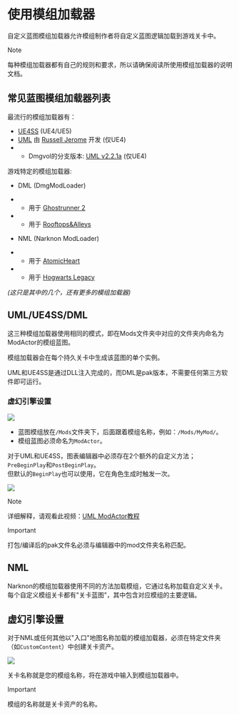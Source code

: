 # 使用模组加载器
自定义蓝图模组加载器允许模组制作者将自定义蓝图逻辑加载到游戏关卡中。

> [!NOTE]  
> 每种模组加载器都有自己的规则和要求，所以请确保阅读所使用模组加载器的说明文档。

## 常见蓝图模组加载器列表
最流行的模组加载器有：
- [UE4SS](https://github.com/UE4SS-RE/RE-UE4SS) (UE4/UE5)
- [UML](https://github.com/RussellJerome/UnrealModLoader) 由 [Russell Jerome](https://github.com/RussellJerome) 开发 (仅UE4)
- - Dmgvol的分支版本: [UML v2.2.1a](https://github.com/Dmgvol/UnrealModLoader) (仅UE4)

游戏特定的模组加载器:
- DML (DmgModLoader)
- - 用于 [Ghostrunner 2](https://www.nexusmods.com/ghostrunner2/mods/5)
- - 用于 [Rooftops&Alleys](https://www.nexusmods.com/rooftopsandalleystheparkourgame/mods/16)

- NML (Narknon ModLoader)
- - 用于 [AtomicHeart](https://www.nexusmods.com/atomicheart/mods/11)
- - 用于 [Hogwarts Legacy](https://www.nexusmods.com/hogwartslegacy/mods/56)

_(这只是其中的几个，还有更多的模组加载器)_


## UML/UE4SS/DML
这三种模组加载器使用相同的模式，即在Mods文件夹中对应的文件夹内命名为ModActor的模组蓝图。

模组加载器会在每个持久关卡中生成该蓝图的单个实例。

UML和UE4SS是通过DLL注入完成的，而DML是pak版本，不需要任何第三方软件即可运行。

### 虚幻引擎设置
![](/Media/BpIntro/3.png)

- 蓝图模组放在`/Mods`文件夹下，后面跟着模组名称，例如：`/Mods/MyMod/`。
- 模组蓝图必须命名为`ModActor`。

对于UML和UE4SS，图表编辑器中必须存在2个额外的自定义方法；`PreBeginPlay`和`PostBeginPlay`。<br>
但默认的`BeginPlay`也可以使用，它在角色生成时触发一次。

![](/Media/ModLoaders/UmlLayout.png)

> [!NOTE]
> 详细解释，请观看此视频：[UML ModActor教程](https://www.youtube.com/watch?v=fB3yT85XhVA)


> [!IMPORTANT]  
> 打包/编译后的pak文件名必须与编辑器中的mod文件夹名称匹配。


## NML
Narknon的模组加载器使用不同的方法加载模组，它通过名称加载自定义关卡。<br>
每个自定义模组关卡都有"关卡蓝图"，其中包含对应模组的主要逻辑。

## 虚幻引擎设置
对于NML或任何其他以"入口"地图名称加载的模组加载器，必须在特定文件夹（如`CustomContent`）中创建关卡资产。

![](/Media/ModLoaders/NmlLayout.png)

关卡名称就是您的模组名称，将在游戏中输入到模组加载器中。

> [!IMPORTANT]  
> 模组的名称就是关卡资产的名称。


